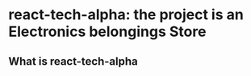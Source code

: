 # react-tech-alpha: the project is an Electronics belongings Store
<h2>What is react-tech-alpha<h2/>

